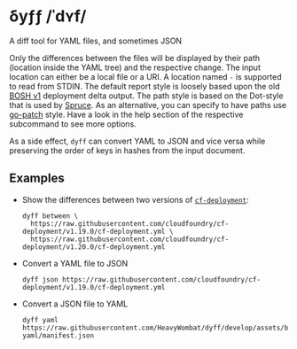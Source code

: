 # δyƒƒ /ˈdʏf/
A diff tool for YAML files, and sometimes JSON

Only the differences between the files will be displayed by their path (location inside the YAML tree) and the respective change. The input location can either be a local file or a URI. A location named `-` is supported to read from STDIN. The default report style is loosely based upon the old [BOSH v1](https://bosh.io/) deployment delta output. The path style is based on the Dot-style that is used by [Spruce](https://github.com/geofffranks/spruce). As an alternative, you can specify to have paths use [go-patch](https://github.com/cppforlife/go-patch) style. Have a look in the help section of the respective subcommand to see more options.

As a side effect, `dyff` can convert YAML to JSON and vice versa while preserving the order of keys in hashes from the input document.

## Examples
- Show the differences between two versions of [`cf-deployment`](https://github.com/cloudfoundry/cf-deployment/):
    ```
    dyff between \
      https://raw.githubusercontent.com/cloudfoundry/cf-deployment/v1.19.0/cf-deployment.yml \
      https://raw.githubusercontent.com/cloudfoundry/cf-deployment/v1.20.0/cf-deployment.yml
    ```

- Convert a YAML file to JSON
    ```
    dyff json https://raw.githubusercontent.com/cloudfoundry/cf-deployment/v1.19.0/cf-deployment.yml
    ```

- Convert a JSON file to YAML
    ```
    dyff yaml https://raw.githubusercontent.com/HeavyWombat/dyff/develop/assets/bosh-yaml/manifest.json
    ```
